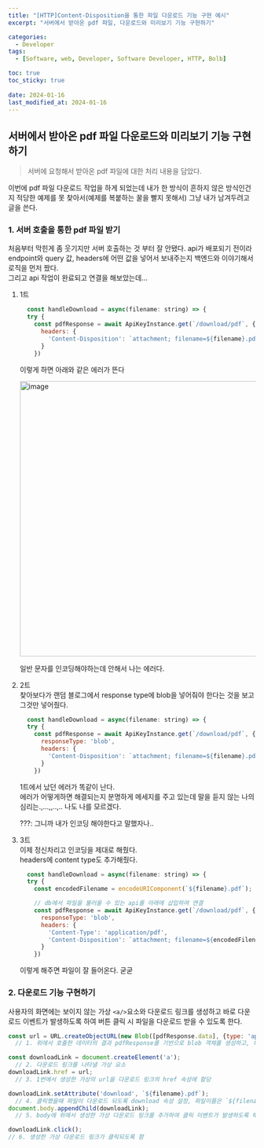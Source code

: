 ```yaml
---
title: "[HTTP]Content-Disposition을 통한 파일 다운로드 기능 구현 예시"
excerpt: "서버에서 받아온 pdf 파일, 다운로드와 미리보기 기능 구현하기"

categories:
  - Developer
tags:
  - [Software, web, Developer, Software Developer, HTTP, Bolb]

toc: true
toc_sticky: true
 
date: 2024-01-16
last_modified_at: 2024-01-16
---
```


## 서버에서 받아온 pdf 파일 다운로드와 미리보기 기능 구현하기
> 서버에 요청해서 받아온 pdf 파일에 대한 처리 내용을 담았다.

이번에 pdf 파일 다운로드 작업을 하게 되었는데 내가 한 방식이 흔하지 않은 방식인건지 적당한 예제를 못 찾아서(예제를 복붙하는 꿀을 빨지 못해서) 그냥 내가 남겨두려고 글을 쓴다.

### 1. 서버 호출을 통한 pdf 파일 받기    
  처음부터 막힌게 좀 웃기지만 서버 호출하는 것 부터 잘 안됐다.
  api가 배포되기 전이라 endpoint와 query 값, headers에 어떤 값을 넣어서 보내주는지 백엔드와 이야기해서 로직을 먼저 짰다.    
  그리고 api 작업이 완료되고 연결을 해보았는데... 
  1. 1트

      ```jsx
        const handleDownload = async(filename: string) => {
        try {
          const pdfResponse = await ApiKeyInstance.get(`/download/pdf`, {
            headers: {
              'Content-Disposition': `attachment; filename=${filename}.pdf`,
            }
          })
      ```

      이렇게 하면 아래와 같은 에러가 뜬다    

      <img width="560" alt="image" src="https://github.com/sunmerrr/sunmerrr.github.io/assets/65106740/dbdbb7f8-0f46-4310-bbc0-aa9df65fbad0">

      일반 문자를 인코딩해야하는데 안해서 나는 에러다.

  1. 2트    
      찾아보다가 랜덤 블로그에서 response type에 blob을 넣어줘야 한다는 것을 보고 그것만 넣어줬다.    

      ```jsx
        const handleDownload = async(filename: string) => {
        try {
          const pdfResponse = await ApiKeyInstance.get(`/download/pdf`, {
            responseType: 'blob',
            headers: {
              'Content-Disposition': `attachment; filename=${filename}.pdf`,
            }
          })
      ```

      1트에서 났던 에러가 똑같이 난다.    
      에러가 어떻게하면 해결되는지 분명하게 메세지를 주고 있는데 말을 듣지 않는 나의 심리는.,...,,..,.. 나도 나를 모르겠다.     
          
      ???: 그니까 내가 인코딩 해야한다고 말했자나..     

  1. 3트    
      이제 정신차리고 인코딩을 제대로 해줬다.    
      headers에 content type도 추가해줬다.

      ```jsx
        const handleDownload = async(filename: string) => {
        try {
          const encodedFilename = encodeURIComponent(`${filename}.pdf`);

          // db에서 파일을 불러올 수 있는 api를 아래에 삽입하여 연결
          const pdfResponse = await ApiKeyInstance.get(`/download/pdf`, {
            responseType: 'blob',
            headers: {
              'Content-Type': 'application/pdf',
              'Content-Disposition': `attachment; filename=${encodedFilename}.pdf`,
            }
          })
      ```

      이렇게 해주면 파일이 잘 들어온다. 굳굳

### 2. 다운로드 기능 구현하기    
  사용자의 화면에는 보이지 않는 가상 `<a/>`요소와 다운로드 링크를 생성하고 바로 다운로드 이벤트가 발생하도록 하여 버튼 클릭 시 파일을 다운로드 받을 수 있도록 한다.

  ```jsx
  const url = URL.createObjectURL(new Blob([pdfResponse.data], {type: 'application/pdf'}));
    // 1. 위에서 호출한 데이터의 결과 pdfResponse를 기반으로 blob 객체를 생성하고, 해당 blob 객체를 가리키는 가상의 url 생성 

  const downloadLink = document.createElement('a'); 
    // 2. 다운로드 링크를 나타낼 가상 요소
  downloadLink.href = url; 
    // 3. 1번에서 생성한 가상의 url을 다운로드 링크의 href 속성에 할당 

  downloadLink.setAttribute('download', `${filename}.pdf`); 
    // 4. 클릭했을때 파일이 다운로드 되도록 download 속성 설정, 파일이름은 `${filename}.pdf` 부분으로 설정 가능(본인은 filename이라는 값을 함수의 매개변수로 받았다)
  document.body.appendChild(downloadLink);
    // 5. body에 위에서 생성한 가상 다운로드 링크를 추가하여 클릭 이벤트가 발생하도록 해줌

  downloadLink.click();
  // 6. 생성한 가상 다운로드 링크가 클릭되도록 함
  ```

